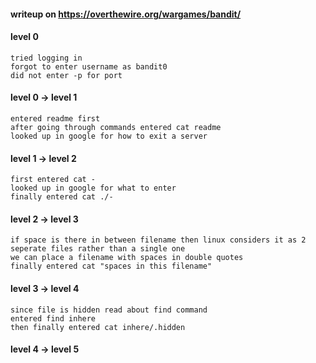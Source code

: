 #### writeup on https://overthewire.org/wargames/bandit/

#### level 0 

```
tried logging in
forgot to enter username as bandit0
did not enter -p for port
```

#### level 0 -> level 1

```
entered readme first
after going through commands entered cat readme
looked up in google for how to exit a server
```
#### level 1 -> level 2 

```
first entered cat -
looked up in google for what to enter
finally entered cat ./-
```

#### level 2 -> level 3

```
if space is there in between filename then linux considers it as 2 seperate files rather than a single one
we can place a filename with spaces in double quotes
finally entered cat "spaces in this filename"
```

#### level 3 -> level 4

```
since file is hidden read about find command
entered find inhere
then finally entered cat inhere/.hidden
```

#### level 4 -> level 5 

```
